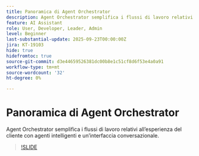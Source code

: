 ```yaml
---
title: Panoramica di Agent Orchestrator
description: Agent Orchestrator semplifica i flussi di lavoro relativi all’esperienza del cliente con agenti intelligenti e un’interfaccia conversazionale.
feature: AI Assistant
role: User, Developer, Leader, Admin
level: Beginner
last-substantial-update: 2025-09-23T00:00:00Z
jira: KT-19103
hide: true
hidefromtoc: true
source-git-commit: d3e44659526381dc00b8e1c51cf8d6f53e4a0a91
workflow-type: tm+mt
source-wordcount: '32'
ht-degree: 0%

---
```


# Panoramica di Agent Orchestrator

Agent Orchestrator semplifica i flussi di lavoro relativi all’esperienza del cliente con agenti intelligenti e un’interfaccia conversazionale.

<!-- For more information, see the [AI Assistant UI guide](https://experienceleague.adobe.com/en/docs/experience-platform/ai-assistant/ui-guide#use-discoverability).-->

>[!SLIDE](agent-orchestrator-overview)
